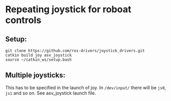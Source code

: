 # Repeating joystick for roboat controls
## Setup:
```
git clone https://github.com/ros-drivers/joystick_drivers.git
catkin build joy asv_joystick
source ~/catkin_ws/setup.bash
```

## Multiple joysticks:
This has to be specified in the launch of joy. In `/dev/input/` there will be `js0`, `js1` and so on. See asv_joystick launch file.
